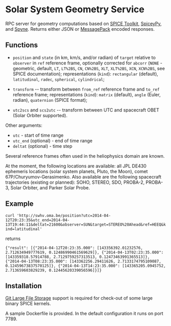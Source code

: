 # Solar System Geometry Service

RPC server for geometry computations based on [SPICE Toolkit](https://naif.jpl.nasa.gov/naif/), [SpiceyPy](https://github.com/AndrewAnnex/SpiceyPy/), and [Spyne](http://spyne.io/). Returns either JSON or [MessagePack](https://msgpack.org) encoded responses.

## Functions

- `position` and `state` (in km, km/s, and/or radian) of `target` relative to `observer` in `ref` reference frame, optionally corrected for `abcorr` (`NONE` - geometric, default, `LT`, `LT%2BS`, `CN`, `CN%2BS`, `XLT`, `XLT%2BS`, `XCN`, `XCN%2BS`, see SPICE documentation); representations (`kind`): `rectangular` (default), `latitudinal`, `radec`, `spherical`, `cylindrical`;

- `transform` -- transform between `from_ref` reference frame and `to_ref` reference frame; representations (`kind`): `matrix` (default), `angle` (Euler, radian), `quaternion` (SPICE format);

- `utc2scs` and `scs2utc` -- transform between UTC and spacecraft OBET (Solar Orbiter supported).

Other arguments:

- `utc` - start of time range
- `utc_end` (optional) - end of time range
- `deltat` (optional) - time step

Several reference frames often used in the heliophysics domain are known.

At the moment, the following locations are available: all JPL DE430 ephemeris locations (solar system planets, Pluto, the Moon), comet 67P/Churyumov-Gerasimenko. Also available are the following spacecraft trajectories (existing or planned): SOHO, STEREO, SDO, PROBA-2, PROBA-3, Solar Orbiter, and Parker Solar Probe.

## Example

`curl 'http://swhv.oma.be/position?utc=2014-04-12T20:23:35&utc_end=2014-04-13T19:44:11&deltat=21600&observer=SUN&target=STEREO%20Ahead&ref=HEEQ&kind=latitudinal'`

returns

`{"result": [{"2014-04-12T20:23:35.000": [143356392.01232576, 2.712634949777619, 0.12486990461569629]}, {"2014-04-13T02:23:35.000": [143359318.57914788, 2.7129759257313513, 0.12473463991365513]}, {"2014-04-13T08:23:35.000": [143362256.29411626, 2.7133174795109087, 0.12459673837570125]}, {"2014-04-13T14:23:35.000": [143365205.0945752, 2.713659603829239, 0.12445620339056596]}]}`

## Installation

[Git Large File Storage](https://git-lfs.github.com) support is required for check-out of some large binary SPICE kernels.

A sample Dockerfile is provided. In the default configuration it runs on port 7789.
